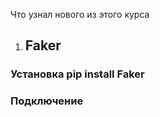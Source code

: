 
Что узнал нового из этого курса

1. ## Faker
  ### Установка **pip install Faker**
  ### Подключение 